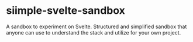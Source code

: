 # siimple-svelte-sandbox
A sandbox to experiment on Svelte. Structured and simplified sandbox that anyone can use to understand the stack and utilize for your own project.
